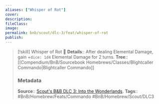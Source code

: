 ```yaml
---
aliases: ["Whisper of Rot"]
cover: 
description: 
fileClass: 
image: 
permalink: bnb/scout/dlc-3/feat/whisper-of-rot
publish: 
---
```


> [!skill] Whisper of Rot 🍻
> **Details**:: After dealing Elemental Damage, gain +`dice: 1d4` Elemental Damage for 2 turns.
> **Tree**:: [[Compendium/BnB/Sourcebook Homebrews/Classes/Blightcaller Commando|Blightcaller Commando]]
> ### Metadata
> **Source**:: [Scout's B&B DLC 3: Into the Wonderlands](https://docs.google.com/document/d/1MLOgrWwcLNTnP9PuXrKiLImy7SUh4hXO8arVUAlmdp0/edit).
> **Tags**:: #BnB/Homebrew/Feats/Commando #BnB/Homebrew/Scout/DLC3
